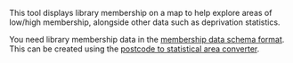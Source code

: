This tool displays library membership on a map to help explore areas of low/high membership, alongside other data such as deprivation statistics.

You need library membership data in the [membership data schema format](https://schema.librarydata.uk/membership). This can be created using the [postcode to statistical area converter](/postcode-to-lsoa).
